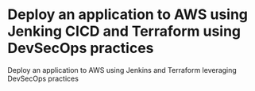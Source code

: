 # Deploy an application to AWS using Jenking CICD and Terraform using DevSecOps practices
Deploy an application to AWS using Jenkins and Terraform leveraging DevSecOps practices

